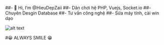 ##- 👋 Hi, I’m @HieuDepZaii
##- Dân chơi hệ PHP, Vuejs, Socket.io
##- Chuyên Desgin Database 
##- Tư vấn công nghệ
##- Sửa máy tính, cài win dạo



![alt text](https://i.pinimg.com/originals/c1/19/31/c119310738950dfc90828e17d03beff7.jpg) 

#😀 ALWAYS SMILE 😁
<!---
HieuDepZaii/HieuDepZaii is a ✨ special ✨ repository because its `README.md` (this file) appears on your GitHub profile.
You can click the Preview link to take a look at your changes.
--->
